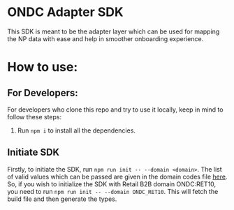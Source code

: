 # ONDC Adapter SDK

This SDK is meant to be the adapter layer which can be used for mapping the NP data with ease and help in smoother onboarding experience.

# How to use:

## For Developers:
For developers who clone this repo and try to use it locally, keep in mind to follow these steps:
1. Run `npm i` to install all the dependencies.

## Initiate SDK

Firstly, to initiate the SDK, run `npm run init -- --domain <domain>`. The list of valid values which can be passed are given in the domain codes file [here](./src/utils/constants/domainCodes.ts). So, if you wish to initialize the SDK with Retail B2B domain ONDC:RET10, you need to run `npm run init -- --domain ONDC_RET10`. This will fetch the build file and then generate the types. 